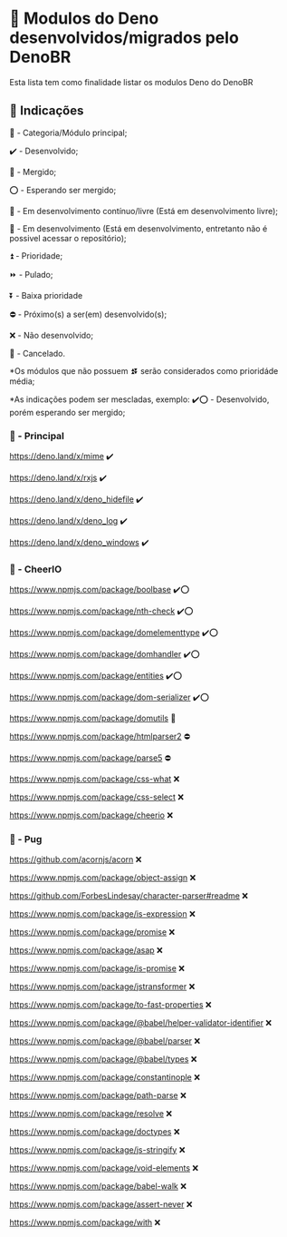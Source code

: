 # 🦕 Modulos do Deno desenvolvidos/migrados pelo DenoBR
Esta lista tem como finalidade listar os modulos Deno do DenoBR

## 📛 Indicações

🔰 - Categoria/Módulo principal;

✔️ - Desenvolvido;

🔀 - Mergido;

⭕ - Esperando ser mergido;

🔄 - Em desenvolvimento contínuo/livre (Está em desenvolvimento livre);

🔁 - Em desenvolvimento (Está em desenvolvimento, entretanto não é possivel acessar o repositório);

⏫ - Prioridade;

⏩ - Pulado;

⏬ - Baixa prioridade

⛔ - Próximo(s) a ser(em) desenvolvido(s);

❌ - Não desenvolvido;

🛑 - Cancelado.

*Os módulos que não possuem ⏫⏬ serão considerados como prioridáde média;

*As indicações podem ser mescladas, exemplo: ✔️⭕ - Desenvolvido, porém esperando ser mergido;


### 🔰 - Principal

https://deno.land/x/mime ✔️

https://deno.land/x/rxjs ✔️

https://deno.land/x/deno_hidefile ✔️

https://deno.land/x/deno_log ✔️

https://deno.land/x/deno_windows ✔️



### 🔰 - CheerIO
https://www.npmjs.com/package/boolbase ✔️⭕

https://www.npmjs.com/package/nth-check ✔️⭕

https://www.npmjs.com/package/domelementtype ✔️⭕

https://www.npmjs.com/package/domhandler ✔️⭕

https://www.npmjs.com/package/entities  ✔️⭕

https://www.npmjs.com/package/dom-serializer ✔️⭕

https://www.npmjs.com/package/domutils 🔁

https://www.npmjs.com/package/htmlparser2 ⛔

https://www.npmjs.com/package/parse5 ⛔

https://www.npmjs.com/package/css-what ❌

https://www.npmjs.com/package/css-select ❌

https://www.npmjs.com/package/cheerio ❌


### 🔰 - Pug
https://github.com/acornjs/acorn ❌

https://www.npmjs.com/package/object-assign ❌

https://github.com/ForbesLindesay/character-parser#readme ❌

https://www.npmjs.com/package/is-expression ❌

https://www.npmjs.com/package/promise ❌

https://www.npmjs.com/package/asap ❌

https://www.npmjs.com/package/is-promise ❌

https://www.npmjs.com/package/jstransformer ❌

https://www.npmjs.com/package/to-fast-properties ❌

https://www.npmjs.com/package/@babel/helper-validator-identifier ❌

https://www.npmjs.com/package/@babel/parser ❌

https://www.npmjs.com/package/@babel/types ❌

https://www.npmjs.com/package/constantinople ❌

https://www.npmjs.com/package/path-parse ❌

https://www.npmjs.com/package/resolve ❌

https://www.npmjs.com/package/doctypes ❌

https://www.npmjs.com/package/js-stringify ❌

https://www.npmjs.com/package/void-elements ❌

https://www.npmjs.com/package/babel-walk ❌

https://www.npmjs.com/package/assert-never ❌

https://www.npmjs.com/package/with ❌
